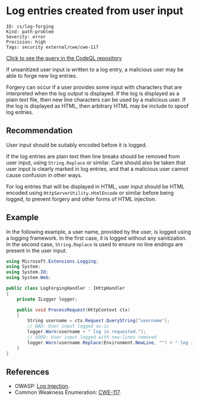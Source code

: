 # Log entries created from user input

```
ID: cs/log-forging
Kind: path-problem
Severity: error
Precision: high
Tags: security external/cwe/cwe-117

```
[Click to see the query in the CodeQL repository](https://github.com/github/codeql/tree/main/csharp/ql/src/Security%20Features/CWE-117/LogForging.ql)

If unsanitized user input is written to a log entry, a malicious user may be able to forge new log entries.

Forgery can occur if a user provides some input with characters that are interpreted when the log output is displayed. If the log is displayed as a plain text file, then new line characters can be used by a malicious user. If the log is displayed as HTML, then arbitrary HTML may be include to spoof log entries.


## Recommendation
User input should be suitably encoded before it is logged.

If the log entries are plain text then line breaks should be removed from user input, using `String.Replace` or similar. Care should also be taken that user input is clearly marked in log entries, and that a malicious user cannot cause confusion in other ways.

For log entries that will be displayed in HTML, user input should be HTML encoded using `HttpServerUtility.HtmlEncode` or similar before being logged, to prevent forgery and other forms of HTML injection.


## Example
In the following example, a user name, provided by the user, is logged using a logging framework. In the first case, it is logged without any sanitization. In the second case, `String.Replace` is used to ensure no line endings are present in the user input.


```csharp
using Microsoft.Extensions.Logging;
using System;
using System.IO;
using System.Web;

public class LogForgingHandler : IHttpHandler
{
    private ILogger logger;

    public void ProcessRequest(HttpContext ctx)
    {
        String username = ctx.Request.QueryString["username"];
        // BAD: User input logged as-is
        logger.Warn(username + " log in requested.");
        // GOOD: User input logged with new-lines removed
        logger.Warn(username.Replace(Environment.NewLine, "") + " log in requested");
    }
}

```

## References
* OWASP: [Log Injection](https://www.owasp.org/index.php/Log_Injection).
* Common Weakness Enumeration: [CWE-117](https://cwe.mitre.org/data/definitions/117.html).